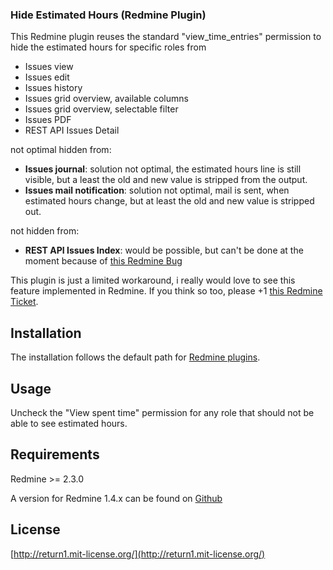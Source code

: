### Hide Estimated Hours (Redmine Plugin)

This Redmine plugin reuses the standard "view_time_entries" permission to hide the estimated hours for specific roles from

* Issues view
* Issues edit
* Issues history
* Issues grid overview, available columns
* Issues grid overview, selectable filter
* Issues PDF
* REST API Issues Detail

not optimal hidden from:

* **Issues journal**: solution not optimal, the estimated hours line is still visible, but a least the old and new value is stripped from the output.
* **Issues mail notification**: solution not optimal, mail is sent, when estimated hours change, but at least the old and new value is stripped out.

not hidden from:

* **REST API Issues Index**: would be possible, but can't be done at the moment because of [this Redmine Bug](http://www.redmine.org/issues/13924)

This plugin is just a limited workaround, i really would love to see this feature implemented in Redmine. If you think so too, please +1 [this Redmine Ticket](http://www.redmine.org/issues/11963).

## Installation

The installation follows the default path for [Redmine plugins](http://www.redmine.org/projects/redmine/wiki/Plugins).

## Usage

Uncheck the "View spent time" permission for any role that should not be able to see estimated hours.

## Requirements

Redmine >= 2.3.0

A version for Redmine 1.4.x can be found on [Github](https://github.com/jfqd/redmine_hide_estimated_hours/tree/redmine_1.4)

## License

[http://return1.mit-license.org/](http://return1.mit-license.org/)
